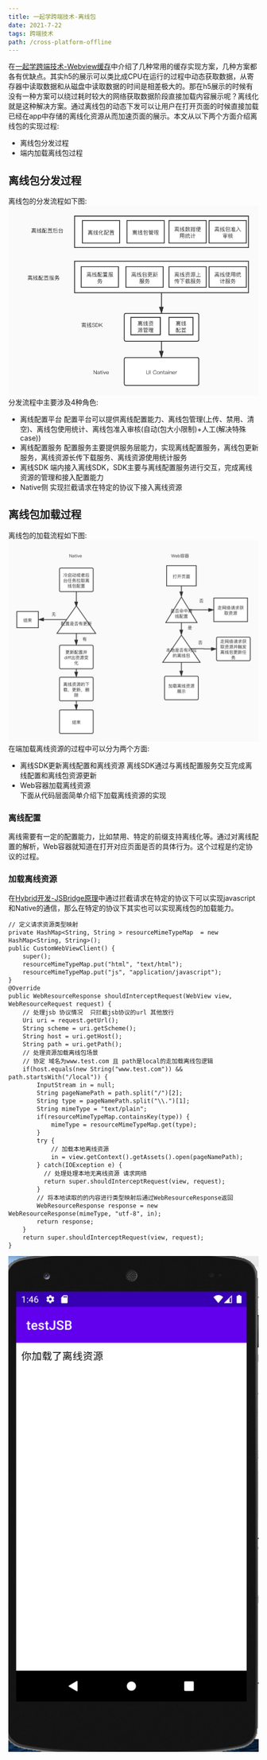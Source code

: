 ```yaml
---
title: 一起学跨端技术-离线包
date: 2021-7-22
tags: 跨端技术
path: /cross-platform-offline
---
```


在[一起学跨端技术-Webview缓存](https://icantunderstand.cn/webview-store)中介绍了几种常用的缓存实现方案，几种方案都各有优缺点。其实h5的展示可以类比成CPU在运行的过程中动态获取数据，从寄存器中读取数据和从磁盘中读取数据的时间是相差极大的。那在h5展示的时候有没有一种方案可以绕过耗时较大的网络获取数据阶段直接加载内容展示呢？离线化就是这种解决方案。通过离线包的动态下发可以让用户在打开页面的时候直接加载已经在app中存储的离线化资源从而加速页面的展示。本文从以下两个方面介绍离线包的实现过程:
* 离线包分发过程
* 端内加载离线包过程

## 离线包分发过程
离线包的分发流程如下图:
![分发](./crossPlatformOffline/broadcast.png)  
分发流程中主要涉及4种角色:
* 离线配置平台 配置平台可以提供离线配置能力、离线包管理(上传、禁用、清空)、离线包使用统计、离线包准入审核(自动(包大小限制)+人工(解决特殊case))
* 离线配置服务 配置服务主要提供服务层能力，实现离线配置服务，离线包更新服务，离线资源长传下载服务、离线资源使用统计服务
* 离线SDK 端内接入离线SDK，SDK主要与离线配置服务进行交互，完成离线资源的管理和接入配置能力
* Native侧  实现拦截请求在特定的协议下接入离线资源
## 离线包加载过程
离线包的加载流程如下图: 
![加载](./crossPlatformOffline/load.png)
在端加载离线资源的过程中可以分为两个方面:
* 离线SDK更新离线配置和离线资源 离线SDK通过与离线配置服务交互完成离线配置和离线包资源更新
* Web容器加载离线资源  
下面从代码层面简单介绍下加载离线资源的实现

### 离线配置
离线需要有一定的配置能力，比如禁用、特定的前缀支持离线化等。通过对离线配置的解析，Web容器就知道在打开对应页面是否的具体行为。这个过程是约定协议的过程。
### 加载离线资源
在[Hybrid开发-JSBridge原理](https://icantunderstand.cn/jsbridge)中通过拦截请求在特定的协议下可以实现javascript和Native的通信，那么在特定的协议下其实也可以实现离线包的加载能力。

    // 定义请求资源类型映射
    private HashMap<String, String > resourceMimeTypeMap  = new HashMap<String, String>();
    public CustomWebViewClient() {
        super();
        resourceMimeTypeMap.put("html", "text/html");
        resourceMimeTypeMap.put("js", "application/javascript");
    }
    @Override
    public WebResourceResponse shouldInterceptRequest(WebView view, WebResourceRequest request) {
        // 处理jsb 协议情况  只拦截jsb协议的url 其他放行
        Uri uri = request.getUrl();
        String scheme = uri.getScheme();
        String host = uri.getHost();
        String path = uri.getPath();
        // 处理资源加载离线包场景
        // 协定 域名为www.test.com 且 path是local的走加载离线包逻辑
        if(host.equals(new String("www.test.com")) && path.startsWith("/local")) {
            InputStream in = null;
            String pageNamePath = path.split("/")[2];
            String type = pageNamePath.split("\\.")[1];
            String mimeType = "text/plain";
            if(resourceMimeTypeMap.containsKey(type)) {
                mimeType = resourceMimeTypeMap.get(type);
            }
            try {
                // 加载本地离线资源
                in = view.getContext().getAssets().open(pageNamePath);
            } catch(IOException e) {
              // 处理处理本地无离线资源 请求网络
              return super.shouldInterceptRequest(view, request);
            }
            // 将本地读取的的内容进行类型映射后通过WebResourceResponse返回
            WebResourceResponse response = new WebResourceResponse(mimeType, "utf-8", in);
            return response;
        }
        return super.shouldInterceptRequest(view, request);
    }

![成功加载离线资源](./crossPlatformOffline/loadsuccess.png)
